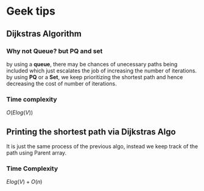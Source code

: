 # Geek tips
## Dijkstras Algorithm
### Why not Queue? but PQ and set
by using a **queue**, there may be chances of unecessary paths being included which just escalates the job of increasing the number of iterations. 
<br>
by using **PQ** or a **Set**, we keep prioritizing the shortest path and hence decreasing the cost of number of iterations.

### Time complexity
$O(E log(V))$

## Printing the shortest path via Dijkstras Algo
It is just the same process of the previous algo, instead we keep track of the path using Parent array.
### Time Complexity
$E log(V) + O(n)$
